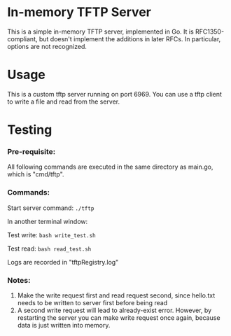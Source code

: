 # In-memory TFTP Server

This is a simple in-memory TFTP server, implemented in Go.  It is
RFC1350-compliant, but doesn't implement the additions in later RFCs.  In
particular, options are not recognized.

# Usage

This is a custom tftp server running on port 6969.  You can use a tftp client to write a file and read from the server. 

# Testing

### Pre-requisite:
All following commands are executed in the same directory as main.go, which is "cmd/tftp".


### Commands:
Start server command: `./tftp`

In another terminal window:

Test write: `bash write_test.sh`

Test read: `bash read_test.sh`

Logs are recorded in "tftpRegistry.log"

### Notes: 

1. Make the write request first and read request second, since hello.txt needs to be written to server first before being read
2. A second write request will lead to already-exist error. However, by restarting the server you can make write request once again, because data is just written into memory. 